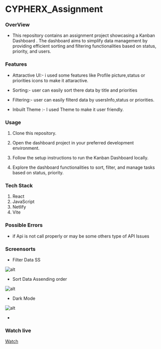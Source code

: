# CYPHERX_Assignment

### OverView
 - This repository contains an assignment project showcasing a Kanban Dashboard . The dashboard aims to simplify data management by providing efficient sorting and filtering functionalities based on status, priority, and users.

### Features
- Attaractive UI:- i used some features like Profile picture,status or priorities icons to    make it attaractive.

- Sorting:- user can easily sort there data by title and priorities

- Filtering:- user can easily filterd data by usersInfo,status or priorities.

- Inbuilt Theme :- I used Theme to make it user friendly.

### Usage
1. Clone this repository.

2. Open the dashboard project in your preferred development environment.

3. Follow the setup instructions to run the Kanban Dashboard locally.

4. Explore the dashboard functionalities to sort, filter, and manage tasks based on status, priority.


### Tech Stack

1. React
2. JavaScript
3. Netlify
4. Vite

### Possible Errors

- if Api is not call properly or may be some others type of API Issues

### Screensorts

- Filter Data SS

![alt](https://ibb.co/7NkNwRg)

- Sort Data Assending order

![alt](https://ibb.co/bKqDF44)

- Dark Mode

![alt](https://ibb.co/kSZ8k9L)

- 

### Watch live

[Watch](https://cypherxassignmentpalakgupta.netlify.app/)


